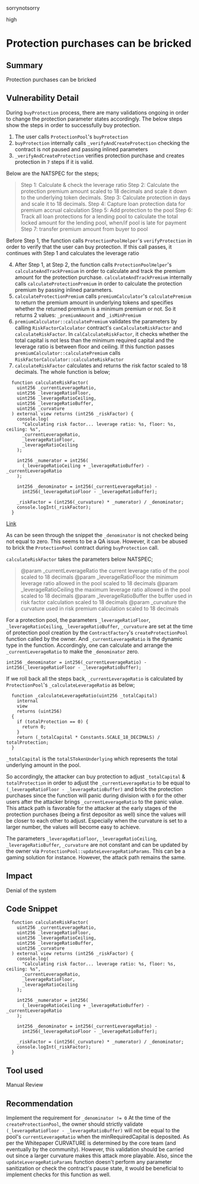 sorrynotsorry

high

# Protection purchases can be bricked

## Summary
Protection purchases can be bricked 
## Vulnerability Detail
During `buyProtection` process, there are many validations ongoing in order to change the protection parameter states accordingly.
The below steps show the steps in order to successfully buy protection.

1. The user calls `ProtectionPool`'s `buyProtection`
2. `buyProtection` internally calls `_verifyAndCreateProtection` checking the contract is not paused and passing inlined parameters
3. `_verifyAndCreateProtection` verifies protection purchase and creates protection in `7` steps if it is valid. 

Below are the NATSPEC for the steps;
>Step 1: Calculate & check the leverage ratio
Step 2: Calculate the protection premium amount scaled to 18 decimals and scale it down to the underlying token decimals.
Step 3: Calculate protection in days and scale it to 18 decimals.
Step 4: Capture loan protection data for premium accrual calculation
Step 5: Add protection to the pool
Step 6: Track all loan protections for a lending pool to calculate the total locked amount for the lending pool, when/if pool is late for payment
Step 7: transfer premium amount from buyer to pool

Before Step 1, the function calls `ProtectionPoolHelper`'s `verifyProtection` in order to verify that the user can buy protection. If this call passes, it continues with Step 1 and calculates the leverage ratio

4. After Step 1, at Step 2, the function calls `ProtectionPoolHelper`'s `calculateAndTrackPremium` in order to calculate and track the premium amount for the protection purchase. `calculateAndTrackPremium` internally calls `calculateProtectionPremium` in order to calculate the protection premium by passing inlined parameters.
5. `calculateProtectionPremium` calls `premiumCalculator`'s `calculatePremium` to return the premium amount in underlying tokens
and specifies whether the returned premium is a minimum premium or not. So it returns 2 values: `_premiumAmount` and `_isMinPremium`
6. `premiumCalculator::calculatePremium` validates the parameters by calling `RiskFactorCalculator` contract's `canCalculateRiskFactor` and `calculateRiskFactor`. In `calCalculateRiskFactor`, it checks whether the total capital is not less than the minimum required capital
and the leverage ratio is between floor and ceiling. If this function passes `premiumCalculator::calculatePremium` calls `RiskFactorCalculator::calculateRiskFactor`
7. `calculateRiskFactor` calculates and returns the risk factor scaled to 18 decimals. The whole function is below;
```solidity
  function calculateRiskFactor(
    uint256 _currentLeverageRatio,
    uint256 _leverageRatioFloor,
    uint256 _leverageRatioCeiling,
    uint256 _leverageRatioBuffer,
    uint256 _curvature
  ) external view returns (int256 _riskFactor) {
    console.log(
      "Calculating risk factor... leverage ratio: %s, floor: %s, ceiling: %s",
      _currentLeverageRatio,
      _leverageRatioFloor,
      _leverageRatioCeiling
    );

    int256 _numerator = int256(
      (_leverageRatioCeiling + _leverageRatioBuffer) - _currentLeverageRatio
    );

    int256 _denominator = int256(_currentLeverageRatio) -
      int256(_leverageRatioFloor - _leverageRatioBuffer);

    _riskFactor = (int256(_curvature) * _numerator) / _denominator;
    console.logInt(_riskFactor);
  }
```
[Link](https://github.com/sherlock-audit/2023-02-carapace/blob/main/contracts/libraries/RiskFactorCalculator.sol#L33-L56)

As can be seen through the snippet the `_denominator` is not checked being not equal to zero. This seems to be a QA issue. However, it can be abused to brick the `ProtectionPool` contract during `buyProtection` call.

`calculateRiskFactor` takes the parameters below NATSPEC;
>@param _currentLeverageRatio the current leverage ratio of the pool scaled to 18 decimals
@param _leverageRatioFloor the minimum leverage ratio allowed in the pool scaled to 18 decimals
@param _leverageRatioCeiling the maximum leverage ratio allowed in the pool scaled to 18 decimals
@param _leverageRatioBuffer the buffer used in risk factor calculation scaled to 18 decimals
@param _curvature the curvature used in risk premium calculation scaled to 18 decimals


For a protection pool, the parameters `_leverageRatioFloor`, `_leverageRatioCeiling`, `_leverageRatioBuffer`, `_curvature` are set at the time of protection pool creation by the `ContractFactory`'s `createProtectionPool` function called by the owner. And `_currentLeverageRatio` is the dynamic type in the function. Accordingly, one can calculate and arrange the `_currentLeverageRatio` to make the `_denominator` zero.

```solidity
int256 _denominator = int256(_currentLeverageRatio) - int256(_leverageRatioFloor - _leverageRatioBuffer);
```

If we roll back all the steps back, `_currentLeverageRatio` is calculated by `ProtectionPool`'s `_calculateLeverageRatio` as below;
```solidity
  function _calculateLeverageRatio(uint256 _totalCapital)
    internal
    view
    returns (uint256)
  {
    if (totalProtection == 0) {
      return 0;
    }
    return (_totalCapital * Constants.SCALE_18_DECIMALS) / totalProtection;
  }
```
`_totalCapital` is the `totalSTokenUnderlying` which represents the total underlying amount in the pool.

So accordingly, the attacker can buy protection to adjust `_totalCapital` & `totalProtection` in order to adjust the `_currentLeverageRatio` to be equal to `(_leverageRatioFloor - _leverageRatioBuffer)` and brick the protection purchases since the function will panic during division with `0` for the other users after the attacker brings `_currentLeverageRatio` to the panic value. This attack path is favorable for the attacker at the early stages of the protection purchases (being a first depositor as well) since the values will be closer to each other to adjust. Especially when the curvature is set to a larger number, the values will become easy to achieve. 

The parameters `_leverageRatioFloor`, `_leverageRatioCeiling`, `_leverageRatioBuffer`, `_curvature` are not constant and can be updated by the owner via `ProtectionPool::updateLeverageRatioParams`. This can be a gaming solution for instance. However, the attack path remains the same. 

## Impact
Denial of the system

## Code Snippet
```solidity
  function calculateRiskFactor(
    uint256 _currentLeverageRatio,
    uint256 _leverageRatioFloor,
    uint256 _leverageRatioCeiling,
    uint256 _leverageRatioBuffer,
    uint256 _curvature
  ) external view returns (int256 _riskFactor) {
    console.log(
      "Calculating risk factor... leverage ratio: %s, floor: %s, ceiling: %s",
      _currentLeverageRatio,
      _leverageRatioFloor,
      _leverageRatioCeiling
    );

    int256 _numerator = int256(
      (_leverageRatioCeiling + _leverageRatioBuffer) - _currentLeverageRatio
    );

    int256 _denominator = int256(_currentLeverageRatio) -
      int256(_leverageRatioFloor - _leverageRatioBuffer);

    _riskFactor = (int256(_curvature) * _numerator) / _denominator;
    console.logInt(_riskFactor);
  }
```

## Tool used
Manual Review

## Recommendation
Implement the requirement for `_denominator != 0`
At the time of the `createProtectionPool`, the owner should strictly validate  `(_leverageRatioFloor - _leverageRatioBuffer)` will not be equal to the pool's `currentLeverageRatio` when the minRequiredCapital is deposited. As per the Whitepaper CURVATURE  is determined by the core team (and eventually by the community). However, this validation should be carried out since a larger curvature makes this attack more playable.
Also, since the `updateLeverageRatioParams` function doesn't perform any parameter sanitization or check the contract's pause state, it would be beneficial to implement checks for this function as well.